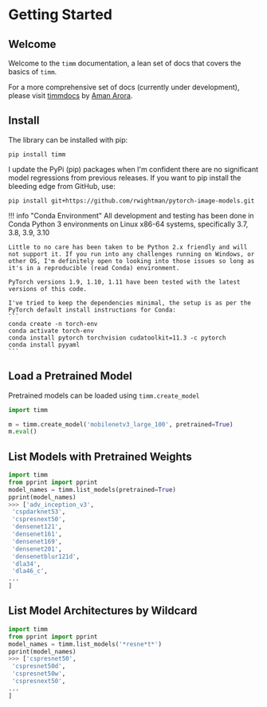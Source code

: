# Getting Started

## Welcome

Welcome to the `timm` documentation, a lean set of docs that covers the basics of `timm`.

For a more comprehensive set of docs (currently under development), please visit [timmdocs](http://timm.fast.ai) by [Aman Arora](https://github.com/amaarora).

## Install

The library can be installed with pip:

```
pip install timm
```

I update the PyPi (pip) packages when I'm confident there are no significant model regressions from previous releases. If you want to pip install the bleeding edge from GitHub, use:
```
pip install git+https://github.com/rwightman/pytorch-image-models.git
```

!!! info "Conda Environment"
    All development and testing has been done in Conda Python 3 environments on Linux x86-64 systems, specifically 3.7, 3.8, 3.9, 3.10
    
    Little to no care has been taken to be Python 2.x friendly and will not support it. If you run into any challenges running on Windows, or other OS, I'm definitely open to looking into those issues so long as it's in a reproducible (read Conda) environment.
    
    PyTorch versions 1.9, 1.10, 1.11 have been tested with the latest versions of this code.
    
    I've tried to keep the dependencies minimal, the setup is as per the PyTorch default install instructions for Conda:
    ```
    conda create -n torch-env
    conda activate torch-env
    conda install pytorch torchvision cudatoolkit=11.3 -c pytorch
    conda install pyyaml
    ```

## Load a Pretrained Model

Pretrained models can be loaded using `timm.create_model`

```python
import timm

m = timm.create_model('mobilenetv3_large_100', pretrained=True)
m.eval()
```

## List Models with Pretrained Weights
```python
import timm
from pprint import pprint
model_names = timm.list_models(pretrained=True)
pprint(model_names)
>>> ['adv_inception_v3',
 'cspdarknet53',
 'cspresnext50',
 'densenet121',
 'densenet161',
 'densenet169',
 'densenet201',
 'densenetblur121d',
 'dla34',
 'dla46_c',
...
]
```

## List Model Architectures by Wildcard
```python
import timm
from pprint import pprint
model_names = timm.list_models('*resne*t*')
pprint(model_names)
>>> ['cspresnet50',
 'cspresnet50d',
 'cspresnet50w',
 'cspresnext50',
...
]
```

